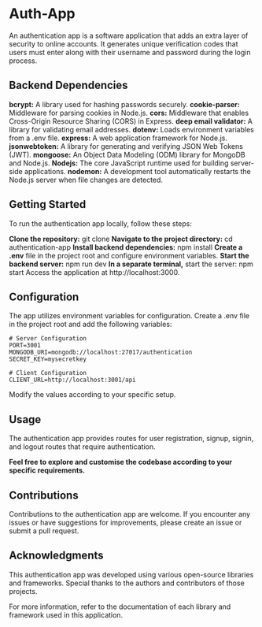 # Auth-App
An authentication app is a software application that adds an extra layer of security to online accounts. It generates unique verification codes that users must enter along with their username and password during the login process. 
## Backend Dependencies
**bcrypt:** A library used for hashing passwords securely.
**cookie-parser:** Middleware for parsing cookies in Node.js.
**cors:** Middleware that enables Cross-Origin Resource Sharing (CORS) in Express.
**deep email validator:** A library for validating email addresses.
**dotenv:** Loads environment variables from a .env file.
**express:** A web application framework for Node.js.
**jsonwebtoken:** A library for generating and verifying JSON Web Tokens (JWT).
**mongoose:** An Object Data Modeling (ODM) library for MongoDB and Node.js.
**Nodejs:** The core JavaScript runtime used for building server-side applications.
**nodemon:** A development tool automatically restarts the Node.js server when file changes are detected.

## Getting Started
To run the authentication app locally, follow these steps:

**Clone the repository:** git clone <repository-url>
**Navigate to the project directory:** cd authentication-app
**Install backend dependencies:** npm install
**Create a .env** file in the project root and configure environment variables.
**Start the backend server:** npm run dev
**In a separate terminal,** start the server:  npm start
Access the application at http://localhost:3000.

## Configuration
The app utilizes environment variables for configuration. Create a .env file in the project root and add the following variables:
```
# Server Configuration
PORT=3001
MONGODB_URI=mongodb://localhost:27017/authentication
SECRET_KEY=mysecretkey

# Client Configuration
CLIENT_URL=http://localhost:3001/api
```
Modify the values according to your specific setup.

## Usage
The authentication app provides routes for user registration, signup, signin, and logout routes that require authentication. 

**Feel free to explore and customise the codebase according to your specific requirements.**

## Contributions
Contributions to the authentication app are welcome. If you encounter any issues or have suggestions for improvements, please create an issue or submit a pull request.

## Acknowledgments
This authentication app was developed using various open-source libraries and frameworks. Special thanks to the authors and contributors of those projects.

For more information, refer to the documentation of each library and framework used in this application.
